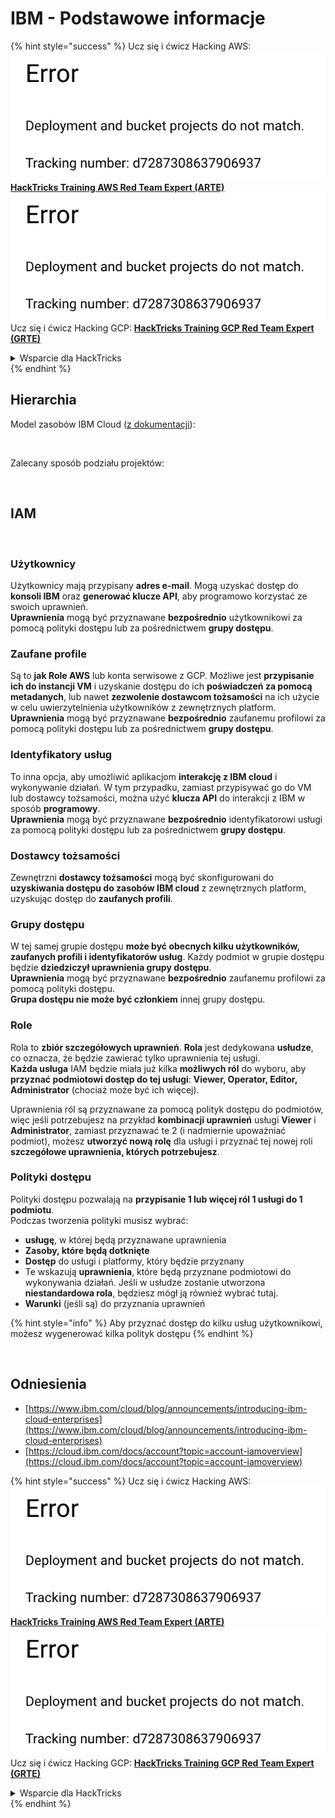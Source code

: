 # IBM - Podstawowe informacje

{% hint style="success" %}
Ucz się i ćwicz Hacking AWS:<img src="../../.gitbook/assets/image (1) (1).png" alt="" data-size="line">[**HackTricks Training AWS Red Team Expert (ARTE)**](https://training.hacktricks.xyz/courses/arte)<img src="../../.gitbook/assets/image (1) (1).png" alt="" data-size="line">\
Ucz się i ćwicz Hacking GCP: <img src="../../.gitbook/assets/image (2).png" alt="" data-size="line">[**HackTricks Training GCP Red Team Expert (GRTE)**<img src="../../.gitbook/assets/image (2).png" alt="" data-size="line">](https://training.hacktricks.xyz/courses/grte)

<details>

<summary>Wsparcie dla HackTricks</summary>

* Sprawdź [**plany subskrypcyjne**](https://github.com/sponsors/carlospolop)!
* **Dołącz do** 💬 [**grupy Discord**](https://discord.gg/hRep4RUj7f) lub [**grupy telegramowej**](https://t.me/peass) lub **śledź** nas na **Twitterze** 🐦 [**@hacktricks\_live**](https://twitter.com/hacktricks\_live)**.**
* **Podziel się trikami hackingowymi, przesyłając PR-y do** [**HackTricks**](https://github.com/carlospolop/hacktricks) i [**HackTricks Cloud**](https://github.com/carlospolop/hacktricks-cloud) repozytoriów github.

</details>
{% endhint %}

## Hierarchia

Model zasobów IBM Cloud ([z dokumentacji](https://www.ibm.com/blog/announcement/introducing-ibm-cloud-enterprises/)):

<figure><img src="../../.gitbook/assets/image (225).png" alt=""><figcaption></figcaption></figure>

Zalecany sposób podziału projektów:

<figure><img src="../../.gitbook/assets/image (239).png" alt=""><figcaption></figcaption></figure>

## IAM

<figure><img src="../../.gitbook/assets/image (266).png" alt=""><figcaption></figcaption></figure>

### Użytkownicy

Użytkownicy mają przypisany **adres e-mail**. Mogą uzyskać dostęp do **konsoli IBM** oraz **generować klucze API**, aby programowo korzystać ze swoich uprawnień.\
**Uprawnienia** mogą być przyznawane **bezpośrednio** użytkownikowi za pomocą polityki dostępu lub za pośrednictwem **grupy dostępu**.

### Zaufane profile

Są to **jak Role AWS** lub konta serwisowe z GCP. Możliwe jest **przypisanie ich do instancji VM** i uzyskanie dostępu do ich **poświadczeń za pomocą metadanych**, lub nawet **zezwolenie dostawcom tożsamości** na ich użycie w celu uwierzytelnienia użytkowników z zewnętrznych platform.\
**Uprawnienia** mogą być przyznawane **bezpośrednio** zaufanemu profilowi za pomocą polityki dostępu lub za pośrednictwem **grupy dostępu**.

### Identyfikatory usług

To inna opcja, aby umożliwić aplikacjom **interakcję z IBM cloud** i wykonywanie działań. W tym przypadku, zamiast przypisywać go do VM lub dostawcy tożsamości, można użyć **klucza API** do interakcji z IBM w sposób **programowy**.\
**Uprawnienia** mogą być przyznawane **bezpośrednio** identyfikatorowi usługi za pomocą polityki dostępu lub za pośrednictwem **grupy dostępu**.

### Dostawcy tożsamości

Zewnętrzni **dostawcy tożsamości** mogą być skonfigurowani do **uzyskiwania dostępu do zasobów IBM cloud** z zewnętrznych platform, uzyskując dostęp do **zaufanych profili**.

### Grupy dostępu

W tej samej grupie dostępu **może być obecnych kilku użytkowników, zaufanych profili i identyfikatorów usług**. Każdy podmiot w grupie dostępu będzie **dziedziczył uprawnienia grupy dostępu**.\
**Uprawnienia** mogą być przyznawane **bezpośrednio** zaufanemu profilowi za pomocą polityki dostępu.\
**Grupa dostępu nie może być członkiem** innej grupy dostępu.

### Role

Rola to **zbiór szczegółowych uprawnień**. **Rola** jest dedykowana **usłudze**, co oznacza, że będzie zawierać tylko uprawnienia tej usługi.\
**Każda usługa** IAM będzie miała już kilka **możliwych ról** do wyboru, aby **przyznać podmiotowi dostęp do tej usługi**: **Viewer, Operator, Editor, Administrator** (chociaż może być ich więcej).

Uprawnienia ról są przyznawane za pomocą polityk dostępu do podmiotów, więc jeśli potrzebujesz na przykład **kombinacji uprawnień** usługi **Viewer** i **Administrator**, zamiast przyznawać te 2 (i nadmiernie upoważniać podmiot), możesz **utworzyć nową rolę** dla usługi i przyznać tej nowej roli **szczegółowe uprawnienia, których potrzebujesz**.

### Polityki dostępu

Polityki dostępu pozwalają na **przypisanie 1 lub więcej ról 1 usługi do 1 podmiotu**.\
Podczas tworzenia polityki musisz wybrać:

* **usługę**, w której będą przyznawane uprawnienia
* **Zasoby, które będą dotknięte**
* **Dostęp** do usługi i platformy, który będzie przyznany
* Te wskazują **uprawnienia**, które będą przyznane podmiotowi do wykonywania działań. Jeśli w usłudze zostanie utworzona **niestandardowa rola**, będziesz mógł ją również wybrać tutaj.
* **Warunki** (jeśli są) do przyznania uprawnień

{% hint style="info" %}
Aby przyznać dostęp do kilku usług użytkownikowi, możesz wygenerować kilka polityk dostępu
{% endhint %}

<figure><img src="../../.gitbook/assets/image (248).png" alt=""><figcaption></figcaption></figure>

## Odniesienia

* [https://www.ibm.com/cloud/blog/announcements/introducing-ibm-cloud-enterprises](https://www.ibm.com/cloud/blog/announcements/introducing-ibm-cloud-enterprises)
* [https://cloud.ibm.com/docs/account?topic=account-iamoverview](https://cloud.ibm.com/docs/account?topic=account-iamoverview)

{% hint style="success" %}
Ucz się i ćwicz Hacking AWS:<img src="../../.gitbook/assets/image (1) (1).png" alt="" data-size="line">[**HackTricks Training AWS Red Team Expert (ARTE)**](https://training.hacktricks.xyz/courses/arte)<img src="../../.gitbook/assets/image (1) (1).png" alt="" data-size="line">\
Ucz się i ćwicz Hacking GCP: <img src="../../.gitbook/assets/image (2).png" alt="" data-size="line">[**HackTricks Training GCP Red Team Expert (GRTE)**<img src="../../.gitbook/assets/image (2).png" alt="" data-size="line">](https://training.hacktricks.xyz/courses/grte)

<details>

<summary>Wsparcie dla HackTricks</summary>

* Sprawdź [**plany subskrypcyjne**](https://github.com/sponsors/carlospolop)!
* **Dołącz do** 💬 [**grupy Discord**](https://discord.gg/hRep4RUj7f) lub [**grupy telegramowej**](https://t.me/peass) lub **śledź** nas na **Twitterze** 🐦 [**@hacktricks\_live**](https://twitter.com/hacktricks\_live)**.**
* **Podziel się trikami hackingowymi, przesyłając PR-y do** [**HackTricks**](https://github.com/carlospolop/hacktricks) i [**HackTricks Cloud**](https://github.com/carlospolop/hacktricks-cloud) repozytoriów github.

</details>
{% endhint %}
